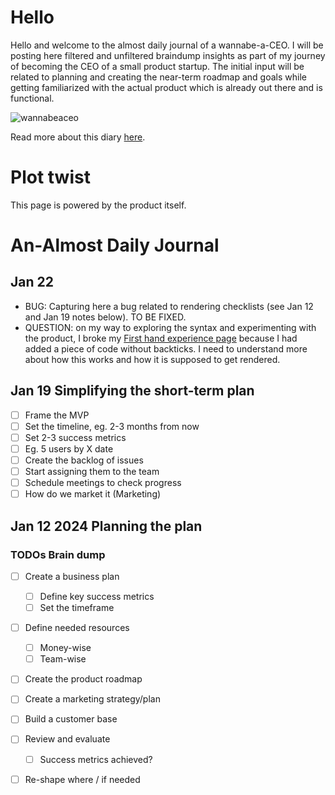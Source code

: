 # Hello

Hello and welcome to the almost daily journal of a wannabe-a-CEO. I will be posting here filtered and unfiltered braindump insights as part of my journey of becoming the CEO of a small product startup. The initial input will be related to planning and creating the near-term roadmap and goals while getting familiarized with the actual product which is already out there and is functional. 

![wannabeaceo](https://github.com/Daniellappv/my-first-repo/assets/45828069/f831a42c-0bc3-4d81-825f-c56cd4309668)

Read more about this diary [here](https://diary-of-a-wannabe-ceo.datahub.io/about).

# Plot twist

This page is powered by the product itself. 

# An-Almost Daily Journal 

## Jan 22

* BUG: Capturing here a bug related to rendering checklists (see Jan 12 and Jan 19 notes below). TO BE FIXED.
* QUESTION: on my way to exploring the syntax and experimenting with the product, I broke my [First hand experience page](https://diary-of-a-wannabe-ceo.datahub.io/first-hand-experience) because I had added a piece of code without backticks. I need to understand more about how this works and how it is supposed to get rendered. 


## Jan 19 Simplifying the short-term plan 

* [ ] Frame the MVP
* [ ] Set the timeline, eg. 2-3 months from now
* [ ] Set 2-3 success metrics
 * [ ] Eg. 5 users by X date
* [ ] Create the backlog of issues
 * [ ] Start assigning them to the team
 * [ ] Schedule meetings to check progress
* [ ] How do we market it (Marketing)

## Jan 12 2024 Planning the plan

### TODOs Brain dump 

* [ ] Create a business plan
  * [ ] Define key success metrics
  * [ ] Set the timeframe
* [ ] Define needed resources
  * [ ] Money-wise
  * [ ] Team-wise
* [ ] Create the product roadmap
* [ ] Create a marketing strategy/plan
* [ ] Build a customer base
* [ ] Review and evaluate
  * [ ] Success metrics achieved?
* [ ] Re-shape where / if needed

